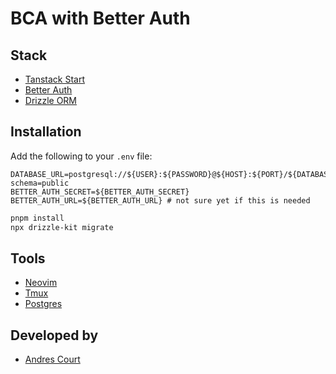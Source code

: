 # BCA with Better Auth

## Stack

- [Tanstack Start](https://tanstack.com/start)
- [Better Auth](https://better-auth.com/)
- [Drizzle ORM](https://orm.drizzle.team/)

## Installation

Add the following to your `.env` file:

```env
DATABASE_URL=postgresql://${USER}:${PASSWORD}@${HOST}:${PORT}/${DATABASE}?schema=public
BETTER_AUTH_SECRET=${BETTER_AUTH_SECRET}
BETTER_AUTH_URL=${BETTER_AUTH_URL} # not sure yet if this is needed
```

```bash
pnpm install
npx drizzle-kit migrate
```

## Tools

- [Neovim](https://neovim.io/)
- [Tmux](https://github.com/tmux/tmux/wiki)
- [Postgres](https://www.postgresql.org/)

## Developed by

- [Andres Court](https://linkedin.com/in/alcb1310)

